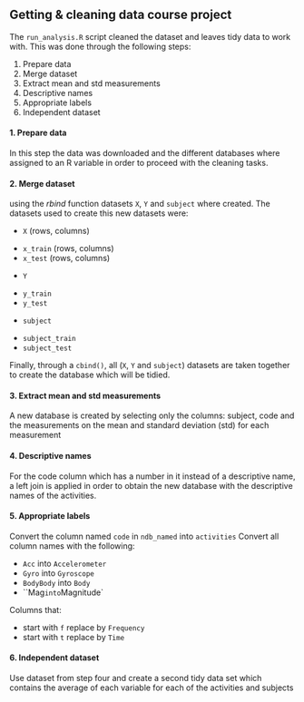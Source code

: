 ## Getting & cleaning data course project

The `run_analysis.R` script cleaned the dataset and leaves tidy data to work with. This was done through the following steps:

1. Prepare data
2. Merge dataset
3. Extract mean and std measurements
4. Descriptive names
5. Appropriate labels
6. Independent dataset

#### 1. Prepare data
In this step the data was downloaded and the different databases where assigned to an R variable in order to proceed with the cleaning tasks. 

#### 2. Merge dataset
using the *rbind* function datasets `X`, `Y` and `subject` where created. The datasets used to create this new datasets were:

* `X` (rows, columns)
+ `x_train` (rows, columns)
+ `x_test` (rows, columns)

* `Y` 
+ `y_train`
+ `y_test`

* `subject`
+ `subject_train`
+ `subject_test`

Finally, through a `cbind()`, all (`X`, `Y` and `subject`) datasets are taken together to create the database which will be tidied.

#### 3. Extract mean and std measurements
A new database is created by selecting only the columns: subject, code and the measurements on the mean and standard deviation (std) for each measurement

#### 4. Descriptive names
For the code column which has a number in it instead of a descriptive name, a left join is applied in order to obtain the new database with the descriptive names of the activities.

#### 5. Appropriate labels
Convert the column named `code` in `ndb_named` into `activities`
Convert all column names with the following:

+ `Acc` into `Accelerometer`
+ `Gyro` into `Gyroscope`
+ `BodyBody` into `Body`
+ ``Mag` into `Magnitude`

Columns that: 
+ start with `f` replace by `Frequency`
+ start with `t` replace by `Time`

#### 6. Independent dataset
Use dataset from step four and create a second tidy data set which contains the average of each variable for each of the activities and subjects



